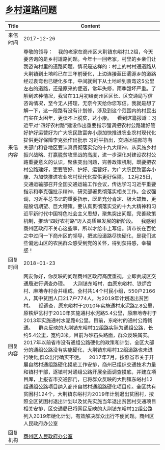 # [乡村道路问题](http://www.shangluo.gov.cn/zmhd/ldxxxx.jsp?urltype=leadermail.LeaderMailContentUrl&wbtreeid=1112&leadermailid=4490)

| Title |                                                                                                                                                                                                                                                                                                                                                                                 Content                                                                                                                                                                                                                                                                                                                                                                                 |
|:-----:|-------------------------------------------------------------------------------------------------------------------------------------------------------------------------------------------------------------------------------------------------------------------------------------------------------------------------------------------------------------------------------------------------------------------------------------------------------------------------------------------------------------------------------------------------------------------------------------------------------------------------------------------------------------------------------------------------------------------------------------------------------------------------|
| 来信时间  | 2017-12-26                                                                                                                                                                                                                                                                                                                                                                                                                                                                                                                                                                                                                                                                                                                                                              |
| 来信内容  | 尊敬的领导：    我的老家在商州区大荆镇东峪村12组，今天要咨询的是乡村道路问题。今年十一回老家，村里的乡亲们让我咨询村里的道路问题，情况是这样的：村上的村村通道路从大荆镇到土地岭已在三年前硬化，上边连接蓝田灞源乡的道路经过袁弯也已硬化多年，中间就剩下从土地岭到袁弯这5公里左右的道路，还是原来的便道，常年失修，雨季毁坏严重。了解到这种情况，我曾在11月初给商州区区长、区交通局写信咨询情况，至今无人搭理，无奈今天给你您写信。我就是想了解一下，这一段路有没有计划修，涉及到这个范围内的村民出门实在太困年，更谈不上脱贫，达小康。    看到这篇报道：习近平对“四好农村路”建设作出重要指示强调把农村公路建好管好护好运营好为广大农民致富奔小康加快推进农业农村现代化提供更好保障李克强作出批示 习近平指出，交通运输部等有关部门和各地区要认真贯彻落实党的十九大精神，从实施乡村振兴战略、打赢脱贫攻坚战的高度，进一步深化对建设农村公路重要意义的认识，聚焦突出问题，完善政策机制，既要把农村公路建好，更要管好、护好、运营好，为广大农民致富奔小康、为加快推进农业农村现代化提供更好保障。 12月25日，交通运输部召开全国交通运输工作会议，传达学习习近平重要指示和李克强批示精神，研究部署贯彻落实相关工作。会议强调，习近平总书记的重要指示，既是充分肯定、极大鼓舞，更是殷切期望、巨大鞭策。要认真贯彻落实党的十九大精神和习近平新时代中国特色社会主义思想，聚焦突出问题，完善政策机制，推动“四好农村路”迈入高质量发展的新阶段。    我感到商州区政府不关心这些事，所以才给市上写信。请市长在百忙之中过问一下商州区的领导，把这段道路尽快硬化，是我们这些偏远山区的农民群众感受到党的关怀，得到获得感，幸福感！ |
| 回复时间  | 2018-01-23                                                                                                                                                                                                                                                                                                                                                                                                                                                                                                                                                                                                                                                                                                                                                              |
| 回复内容  | 网友你好，你反映的问题商州区政府高度重视，立即责成区交通局进行调查办理。    大荆镇东峪村，由原东峪村、铁炉岔村、麻地寺村合并组成，全村共14个村民小组，550户2166人，其中贫困人口217户774人，为2019年计划退出贫困村。    经调查，原东峪村于2010年实施通村水泥路2.8公里，原铁炉岔村于2010年实施通村水泥路5.4公里，原麻地寺村于2013年实施通村水泥路6公里。目前，东峪村的通村公路畅通。    群众反映的大荆镇东峪村12组路实际为通组公路，长约5.4公里，宽约3米，目前为砂石头路面，群众反映属实。2017年以前省市没有通组公路硬化的政策和计划，全区大部分的通组公路没有实施硬化，大荆镇东峪村12组道路也未进行硬化,群众出行确实不便。    2017年7月，按照省市关于开展自然村通组路硬化摸底工作安排，商州已组织交通技术力量和镇村干部，逐镇村对通组公路开展全面调查摸底，并建立项目库，上报省市交通部门，已将群众反映的大荆镇东峪村12组通组公路项目纳入商州自然村通组路硬化项目库。全区共有贫困村124个，大荆镇东峪村为2019年计划退出贫困村，按照全区贫困村退出计划以及优先实施当年退出贫困村交通项目相关安排，区交通局已将网民反映的大荆镇东峪村12组公路列入2019年硬化计划，有效解决群众出行不便问题。商州区人民政府办公室                                                                                                                                                                       |
| 回复机构  | [商州区人民政府办公室](../../category/agencies/商州区人民政府办公室.md)                                                                                                                                                                                                                                                                                                                                                                                                                                                                                                                                                                                                                                                                                                                     |